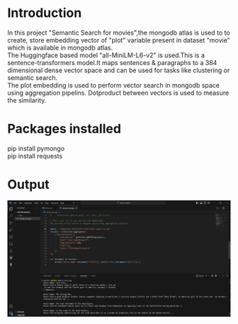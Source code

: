 # Introduction
In this project "Semantic Search for movies",the mongodb atlas is used to to  create, store embedding  vector of  "plot" variable present in dataset "movie" which is  available in mongodb atlas.
<br>
The Huggingface based model "all-MiniLM-L6-v2" is used.This is a sentence-transformers model.It maps sentences & paragraphs to a 384 dimensional dense vector space and can be used for tasks like clustering or semantic search.
<br>
The plot embedding is used to perform vector search in mongodb space using aggregation pipelins.
Dotproduct between vectors is used to measure the similarity.
# Packages installed
pip install pymongo
<br>
pip install requests
# Output 
![image](https://github.com/h-ema-r/Vector-Search-RAG-Projects/blob/main/Semantic%20Search%20for%20Movie/output-of-code.png)
